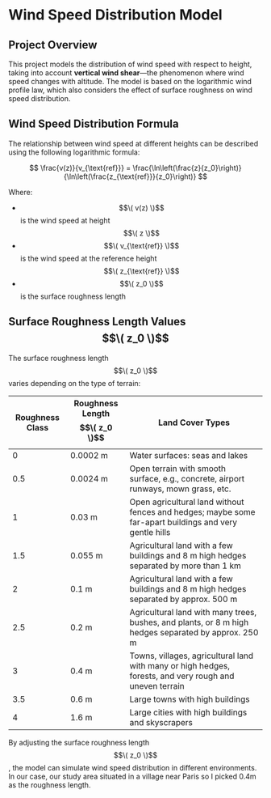 # Wind Speed Distribution Model

## Project Overview

This project models the distribution of wind speed with respect to height, taking into account **vertical wind shear**—the phenomenon where wind speed changes with altitude. The model is based on the logarithmic wind profile law, which also considers the effect of surface roughness on wind speed distribution.

## Wind Speed Distribution Formula

The relationship between wind speed at different heights can be described using the following logarithmic formula:

$$
\frac{v(z)}{v_{\text{ref}}} = \frac{\ln\left(\frac{z}{z_0}\right)}{\ln\left(\frac{z_{\text{ref}}}{z_0}\right)}
$$

Where:

- $$\( v(z) \)$$ is the wind speed at height $$\( z \)$$
- $$\( v_{\text{ref}} \)$$ is the wind speed at the reference height $$\( z_{\text{ref}} \)$$
- $$\( z_0 \)$$ is the surface roughness length

## Surface Roughness Length Values $$\( z_0 \)$$

The surface roughness length $$\( z_0 \)$$ varies depending on the type of terrain:

| Roughness Class | Roughness Length $$\( z_0 \)$$ | Land Cover Types                                                                 |
|-----------------|----------------------------|----------------------------------------------------------------------------------|
| 0               | 0.0002 m                   | Water surfaces: seas and lakes                                                   |
| 0.5             | 0.0024 m                   | Open terrain with smooth surface, e.g., concrete, airport runways, mown grass, etc. |
| 1               | 0.03 m                     | Open agricultural land without fences and hedges; maybe some far-apart buildings and very gentle hills |
| 1.5             | 0.055 m                    | Agricultural land with a few buildings and 8 m high hedges separated by more than 1 km |
| 2               | 0.1 m                      | Agricultural land with a few buildings and 8 m high hedges separated by approx. 500 m |
| 2.5             | 0.2 m                      | Agricultural land with many trees, bushes, and plants, or 8 m high hedges separated by approx. 250 m |
| 3               | 0.4 m                      | Towns, villages, agricultural land with many or high hedges, forests, and very rough and uneven terrain |
| 3.5             | 0.6 m                      | Large towns with high buildings                                                  |
| 4               | 1.6 m                      | Large cities with high buildings and skyscrapers                                  |


By adjusting the surface roughness length $$\( z_0 \)$$, the model can simulate wind speed distribution in different environments. In our case, our study area situated in a village near Paris so I picked 0.4m as the roughness length.
